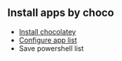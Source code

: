 ## Install apps by choco
- [Install chocolatey](https://chocolatey.org/install)
- [Configure app list](https://community.chocolatey.org/packages)
- Save powershell list

